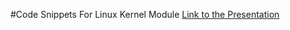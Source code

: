 #Code Snippets For Linux Kernel Module
[Link to the Presentation](https://docs.google.com/presentation/d/18c2DXre7kah3m2rbNXBJSBmu_C4XnLfwYwOxrpAAwjw/edit?usp=sharing)
